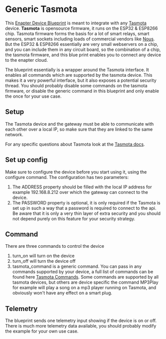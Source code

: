 # Generic Tasmota

This [Enapter Device Blueprint](https://github.com/Enapter/marketplace#blue_book-enapter-device-blueprints) is meant to integrate with any [Tasmota](https://tasmota.github.io/docs/) device. **Tasmota** is opensource firmware, it runs on the ESP32 & ESP8266 chip. Tasmota firmware forms the basis for a lot of smart relays, smart sensors, smart sockets including loads of commercial vendors like [Nous](https://nous.technology/). But the ESP32 & ESP8266 essentially are very small webservers on a chip, and you can include them in any circuit board, so the combination of a chip, the tasmota firmware, and this blue print enables you to connect any device to the enapter cloud.

The blueprint essentially is a wrapper around the Tasmota interface. It enables all commands which are supported by the tasmota device. This makes it a very powerful interface, but it also exposes a potential security thread. You should probably disable some commands on the tasmota firmware, or disable the generic command in this blueprint and only enable the once for your use case.

## Setup

The Tasmota device and the gateway must be able to communicate with each other over a local IP, so make sure that they are linked to the same network.

For any specific questions about Tasmota look at the [Tasmota docs](https://tasmota.github.io/docs/).

## Set up config

Make sure to configure the device before you start using it, using the configure command. The configuration has two parameters:

1. The ADDRESS property should be filled with the local IP address for example 192.168.8.212 over which the gateway can connect to the device.
2. The PASSWORD property is optional, it is only required if the Tasmota is set up in such a way that a password is required to connect to the api. Be aware that it is only a very thin layer of extra security and you should not depend purely on this feature for your security strategy.

## Command

There are three commands to control the device

1. turn_on will turn on the device
2. turn_off will turn the device off
3. tasmota_command is a generic command. You can pass in any commands supported by your device, a full list of commands can be found here [Tasmota Commands](https://tasmota.github.io/docs/Commands). Some commands are supported by all tasmota devices, but others are device specific the command MP3Play for example will play a song on a mp3 player running on Tasmota, and obviously won't have any effect on a smart plug.

## Telemetry

The blueprint sends one telemetry input showing if the device is on or off. There is much more telemetry data available, you should probably modify the example for your own use case.
